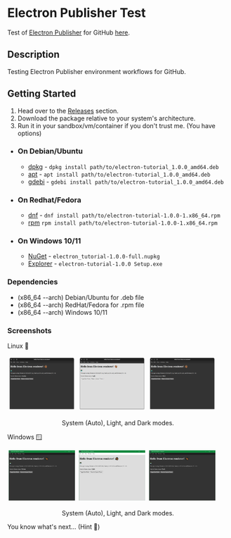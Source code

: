 # Electron Publisher Test

Test of [Electron Publisher](https://www.electronjs.org/docs/latest/tutorial/tutorial-publishing-updating) for GitHub [here](https://github.com/hamilton-labs/Electron-Publisher).

## Description

Testing Electron Publisher environment workflows for GitHub.

## Getting Started

1. Head over to the [Releases](https://github.com/hamilton-labs/Electron-Publisher/releases) section.
2. Download the package relative to your system's architecture.
3. Run it in your sandbox/vm/container if you don't trust me. (You have options)

- ### On Debian/Ubuntu

  - [dpkg](https://www.dpkg.org/) - ``` dpkg install path/to/electron-tutorial_1.0.0_amd64.deb ```
  - [apt](https://ubuntu.com/server/docs/package-management) - ``` apt install path/to/electron-tutorial_1.0.0_amd64.deb ```
  - [gdebi](https://manpages.ubuntu.com/manpages/bionic/man1/gdebi.1.html) - ``` gdebi install path/to/electron-tutorial_1.0.0_amd64.deb ```

- ### On Redhat/Fedora

  - [dnf](https://docs.fedoraproject.org/en-US/quick-docs/dnf/) - ``` dnf install path/to/electron-tutorial-1.0.0-1.x86_64.rpm ```
  - [rpm](https://rpm-software-management.github.io/rpm/man/rpm.8.html) ``` rpm install path/to/electron-tutorial-1.0.0-1.x86_64.rpm ```

- ### On Windows 10/11

  - [NuGet](https://fileinfo.com/extension/nupkg) - ``` electron_tutorial-1.0.0-full.nupkg ```
  - [Explorer](https://support.microsoft.com/en-us/windows/find-and-open-file-explorer-ef370130-1cca-9dc5-e0df-2f7416fe1cb1#WindowsVersion=Windows_10) - ``` electron-tutorial-1.0.0 Setup.exe ```

### Dependencies

- (x86_64 --arch) Debian/Ubuntu for .deb file
- (x86_64 --arch) RedHat/Fedora for .rpm file
- (x86_64 --arch) Windows 10/11

### Screenshots

Linux 🐧

<img src ="images/screenshot_system.png" alt="System Theme" width="30%" style="padding: 0.5%;"/> <img src ="images/screenshot_light.png" alt="Light Theme" width="30%" style="padding: 0.5%;"/> <img src ="images/screenshot_dark.png" alt="Dark Theme" width="30%" style="padding: 0.5%;"/>
<p style="text-align: center; margin-left: auto; margin-right: auto;">System (Auto), Light, and Dark modes.</p>

Windows 🪟

<img src ="images/w_system_screenshot.png" alt="System Theme" width="30%" style="padding: 0.5%;" /> <img src ="images/w_light_screenshot.png" alt="Light Theme" width="30%" style="padding: 0.5%;"/> <img src ="images/w_dark_screenshot.png" alt="Dark Theme" width="30%" style="padding: 0.5%;"/>
<p style="text-align: center; margin-left: auto; margin-right: auto;">System (Auto), Light, and Dark modes.</p>

You know what's next... (Hint 🍏)
